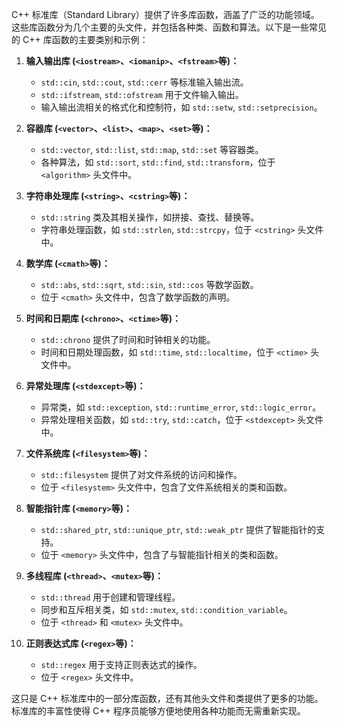 C++ 标准库（Standard Library）提供了许多库函数，涵盖了广泛的功能领域。这些库函数分为几个主要的头文件，并包括各种类、函数和算法。以下是一些常见的 C++ 库函数的主要类别和示例：

1. **输入输出库 (`<iostream>`、`<iomanip>`、`<fstream>`等)：**
   - `std::cin`, `std::cout`, `std::cerr` 等标准输入输出流。
   - `std::ifstream`, `std::ofstream` 用于文件输入输出。
   - 输入输出流相关的格式化和控制符，如 `std::setw`, `std::setprecision`。

2. **容器库 (`<vector>`、`<list>`、`<map>`、`<set>`等)：**
   - `std::vector`, `std::list`, `std::map`, `std::set` 等容器类。
   - 各种算法，如 `std::sort`, `std::find`, `std::transform`，位于 `<algorithm>` 头文件中。

3. **字符串处理库 (`<string>`、`<cstring>`等)：**
   - `std::string` 类及其相关操作，如拼接、查找、替换等。
   - 字符串处理函数，如 `std::strlen`, `std::strcpy`，位于 `<cstring>` 头文件中。

4. **数学库 (`<cmath>`等)：**
   - `std::abs`, `std::sqrt`, `std::sin`, `std::cos` 等数学函数。
   - 位于 `<cmath>` 头文件中，包含了数学函数的声明。

5. **时间和日期库 (`<chrono>`、`<ctime>`等)：**
   - `std::chrono` 提供了时间和时钟相关的功能。
   - 时间和日期处理函数，如 `std::time`, `std::localtime`，位于 `<ctime>` 头文件中。

6. **异常处理库 (`<stdexcept>`等)：**
   - 异常类，如 `std::exception`, `std::runtime_error`, `std::logic_error`。
   - 异常处理相关函数，如 `std::try`, `std::catch`，位于 `<stdexcept>` 头文件中。

7. **文件系统库 (`<filesystem>`等)：**
   - `std::filesystem` 提供了对文件系统的访问和操作。
   - 位于 `<filesystem>` 头文件中，包含了文件系统相关的类和函数。

8. **智能指针库 (`<memory>`等)：**
   - `std::shared_ptr`, `std::unique_ptr`, `std::weak_ptr` 提供了智能指针的支持。
   - 位于 `<memory>` 头文件中，包含了与智能指针相关的类和函数。

9. **多线程库 (`<thread>`、`<mutex>`等)：**
   - `std::thread` 用于创建和管理线程。
   - 同步和互斥相关类，如 `std::mutex`, `std::condition_variable`。
   - 位于 `<thread>` 和 `<mutex>` 头文件中。

10. **正则表达式库 (`<regex>`等)：**
    - `std::regex` 用于支持正则表达式的操作。
    - 位于 `<regex>` 头文件中。

这只是 C++ 标准库中的一部分库函数，还有其他头文件和类提供了更多的功能。标准库的丰富性使得 C++ 程序员能够方便地使用各种功能而无需重新实现。